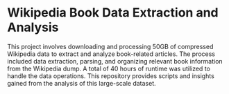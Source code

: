 # Wikipedia Book Data Extraction and Analysis

This project involves downloading and processing 50GB of compressed Wikipedia data to extract and analyze book-related articles. The process included data extraction, parsing, and organizing relevant book information from the Wikipedia dump. A total of 40 hours of runtime was utilized to handle the data operations. This repository provides scripts and insights gained from the analysis of this large-scale dataset.
